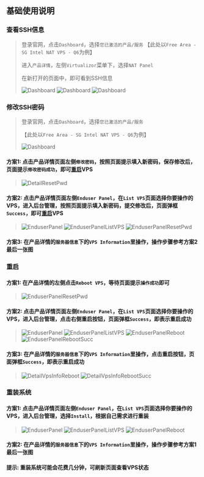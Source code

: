 ## 基础使用说明


### 查看SSH信息

> 登录官网，点击`Dashboard`，选择`您已激活的产品/服务`
> 【此处以`Free Area - SG Intel NAT VPS - Q6`为例】
> 
> 进入`产品详情`，左侧`Virtualizor`菜单下，选择`NAT Panel`
> 
> 在新打开的页面中，即可看到SSH信息
>
> ![Dashboard](_media/images/common/mtf_dashboard.png)
> ![Dashboard](_media/images/common/mtf_product_details_nat_panel.png)
> ![Dashboard](_media/images/ssh/mtf_product_details_nat_panel_ssh.png)


### 修改SSH密码

> 登录官网，点击`Dashboard`，选择`您已激活的产品/服务`
> 
> 【此处以`Free Area - SG Intel NAT VPS - Q6`为例】
>
> ![Dashboard](_media/images/common/mtf_dashboard.png)


#### 方案1: 点击产品详情页面左侧`修改密码`，按照页面提示填入新密码，保存修改后，页面提示`修改密码成功`，即可[重启](#重启)VPS

> ![DetailResetPwd](_media/images/resetpwd/mtf_product_details_reset_pwd.png)


#### 方案2: 点击产品详情页面左侧`Enduser Panel`，在`List VPS`页面选择你要操作的VPS，进入后台管理，按照页面提示填入新密码，提交修改后，页面弹框`Success`，即可[重启](#重启)VPS

> ![EnduserPanel](_media/images/common/mtf_product_details_enduser_panel.png)
> ![EnduserPanelListVPS](_media/images/common/mtf_enduser_panel_list_vps.png)
> ![EnduserPanelResetPwd](_media/images/resetpwd/mtf_enduser_panel_rest_pwd.png)


#### 方案3: 在产品详情的`服务器信息`下的`VPS Information`里操作，操作步骤参考方案2最后一张图



### 重启


#### 方案1: 在产品详情的左侧点击`Reboot VPS`，等待页面提示`操作成功`即可

> ![EnduserPanelResetPwd](_media/images/reboot/mtf_product_details_reboot.png)


#### 方案2: 点击产品详情页面左侧`Enduser Panel`，在`List VPS`页面选择你要操作的VPS，进入后台管理，点击右侧重启按钮，页面弹框`Success`，即表示重启成功

> ![EnduserPanel](_media/images/common/mtf_product_details_enduser_panel.png)
> ![EnduserPanelListVPS](_media/images/common/mtf_enduser_panel_list_vps.png)
> ![EnduserPanelReboot](_media/images/reboot/mtf_enduser_panel_reboot.png)
> ![EnduserPanelRebootSucc](_media/images/reboot/mtf_enduser_panel_reboot_succ.png)


#### 方案3: 在产品详情的`服务器信息`下的`VPS Information`里操作，点击重启按钮，页面弹框`Success`，即表示重启成功

> ![DetailVpsInfoReboot](_media/images/reboot/mtf_product_details_info_reboot.png)
> ![DetailVpsInfoRebootSucc](_media/images/reboot/mtf_product_details_info_reboot_succ.png)


### 重装系统


#### 方案1: 点击产品详情页面左侧`Enduser Panel`，在`List VPS`页面选择你要操作的VPS，进入后台管理，选择`Install`，根据自己需求进行重装

> ![EnduserPanel](_media/images/common/mtf_product_details_enduser_panel.png)
> ![EnduserPanelListVPS](_media/images/common/mtf_enduser_panel_list_vps.png)
> ![EnduserPanelReboot](_media/images/reinstall/mtf_enduser_panel_reinstall.png)


#### 方案2: 在产品详情的`服务器信息`下的`VPS Information`里操作，操作步骤参考方案1最后一张图


#### 提示: 重装系统可能会花费几分钟，可刷新页面查看VPS状态

